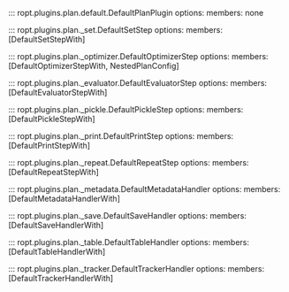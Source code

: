 ::: ropt.plugins.plan.default.DefaultPlanPlugin
    options:
        members: none

::: ropt.plugins.plan._set.DefaultSetStep
    options:
        members: [DefaultSetStepWith]

::: ropt.plugins.plan._optimizer.DefaultOptimizerStep
    options:
        members: [DefaultOptimizerStepWith, NestedPlanConfig]

::: ropt.plugins.plan._evaluator.DefaultEvaluatorStep
    options:
        members: [DefaultEvaluatorStepWith]

::: ropt.plugins.plan._pickle.DefaultPickleStep
    options:
        members: [DefaultPickleStepWith]

::: ropt.plugins.plan._print.DefaultPrintStep
    options:
        members: [DefaultPrintStepWith]

::: ropt.plugins.plan._repeat.DefaultRepeatStep
    options:
        members: [DefaultRepeatStepWith]

::: ropt.plugins.plan._metadata.DefaultMetadataHandler
    options:
        members: [DefaultMetadataHandlerWith]

::: ropt.plugins.plan._save.DefaultSaveHandler
    options:
        members: [DefaultSaveHandlerWith]

::: ropt.plugins.plan._table.DefaultTableHandler
    options:
        members: [DefaultTableHandlerWith]

::: ropt.plugins.plan._tracker.DefaultTrackerHandler
    options:
        members: [DefaultTrackerHandlerWith]
